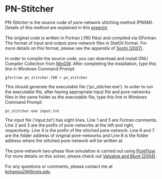 # PN-Stitcher
PN-Stitcher is the source code of pore-network stitching method (PNSM). Details of this method are explained in this [preprint](https://arxiv.org/pdf/2004.01523.pdf).
<br/><br/>
The original code is written in Fortran (.f90 files) and compiled via GFortran.
The format of input and output pore-network files is StatOil format. For more details on this format, please see the appendix of [Sochi (2007)](https://arxiv.org/pdf/1011.0760.pdf).
<br/><br/>
In order to compile the source code, you can download and install GNU Compiler Collection from [MinGW](http://www.mingw.org/). After completing the installation, type this line in Windows Command Prompt:
```
gfortran pn_stitcher.f90 > pn_stitcher
```
This should generate the executable file ('pn_stitcher.exe'). In order to run the executable file, after having appropriate input file and pore-networks files in the same folder as the executable file, type this line in Windows Command Prompt:
```
pn_stitcher.exe input.txt
```
The input file ('input.txt') has eight lines. Line 1 and 5 are Fortran comments. Line 2 and 3 are the prefix of pore-networks at the left and right, respectively. Line 4 is the prefix of the stitched pore-network. Line 6 and 7 are the folder address of original pore-networks and Line 8 is the folder address where the stitched pore-network will be written at.
<br/><br/>
The pore-network two-phase flow simulation is carried out using [PoreFlow](http://www.imperial.ac.uk/earth-science/research/research-groups/perm/research/pore-scale-modelling/software/two-phase-network-modelling-code/). For more details on this solver, please check out [Valvatne and Blunt (2004)](https://agupubs.onlinelibrary.wiley.com/doi/full/10.1029/2003WR002627).
<br/><br/>
For any questions or comments, please contact me at [kohanpu2@illinois.edu](mailto:kohanpu2@illinois.edu)
